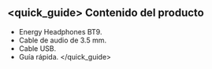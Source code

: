 ## <quick_guide> Contenido del producto

- Energy Headphones BT9.
- Cable de audio de 3.5 mm.
- Cable USB.
- Guía rápida.
</quick_guide>
